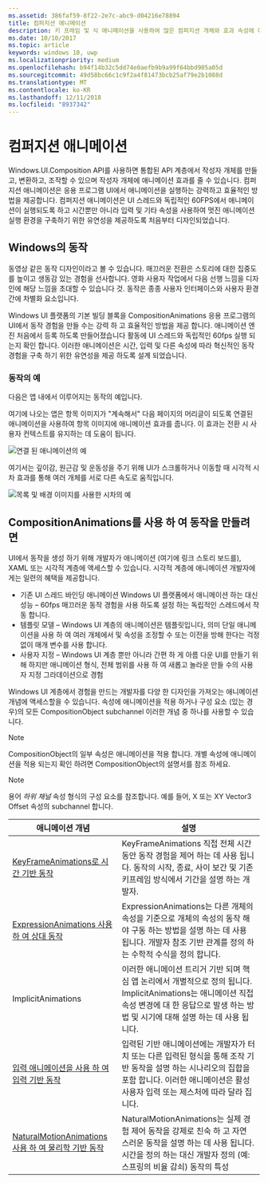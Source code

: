```yaml
---
ms.assetid: 386faf59-8f22-2e7c-abc9-d04216e78894
title: 컴퍼지션 애니메이션
description: 키 프레임 및 식 애니메이션을 사용하여 많은 컴퍼지션 개체와 효과 속성에 애니메이션 효과를 줄 수 있으므로 UI 요소의 속성을 시간에 따라 또는 계산을 기준으로 변경할 수 있습니다.
ms.date: 10/10/2017
ms.topic: article
keywords: windows 10, uwp
ms.localizationpriority: medium
ms.openlocfilehash: b94f14b32c5dd74e0aefb9b9a99f64bbd905a05d
ms.sourcegitcommit: 49d58bc66c1c9f2a4f81473bcb25af79e2b1088d
ms.translationtype: MT
ms.contentlocale: ko-KR
ms.lasthandoff: 12/11/2018
ms.locfileid: "8937342"
---
```

# <a name="composition-animations"></a>컴퍼지션 애니메이션

Windows.UI.Composition API를 사용하면 통합된 API 계층에서 작성자 개체를 만들고, 변환하고, 조작할 수 있으며 작성자 개체에 애니메이션 효과를 줄 수 있습니다. 컴퍼지션 애니메이션은 응용 프로그램 UI에서 애니메이션을 실행하는 강력하고 효율적인 방법을 제공합니다. 컴퍼지션 애니메이션은 UI 스레드와 독립적인 60FPS에서 애니메이션이 실행되도록 하고 시간뿐만 아니라 입력 및 기타 속성을 사용하여 멋진 애니메이션 실행 환경을 구축하기 위한 유연성을 제공하도록 처음부터 디자인되었습니다.

## <a name="motion-in-windows"></a>Windows의 동작

동영상 같은 동작 디자인이라고 볼 수 있습니다. 매끄러운 전환은 스토리에 대한 집중도를 높이고 생동감 있는 경험을 선사합니다. 영화 사용자 작업에서 다음 선행 느낌을 디자인에 해당 느낌을 초대할 수 있습니다 것. 동작은 종종 사용자 인터페이스와 사용자 환경 간에 차별화 요소입니다.

Windows UI 플랫폼의 기본 빌딩 블록을 CompositionAnimations 응용 프로그램의 UI에서 동작 경험을 만들 수는 강력 하 고 효율적인 방법을 제공 합니다. 애니메이션 엔진 처음에서 등록 하도록 만들어졌습니다 활동에 UI 스레드와 독립적인 60fps 실행 되는지 확인 합니다. 이러한 애니메이션은 시간, 입력 및 다른 속성에 따라 혁신적인 동작 경험을 구축 하기 위한 유연성을 제공 하도록 설계 되었습니다.

### <a name="examples-of-motion"></a>동작의 예

다음은 앱 내에서 이루어지는 동작의 예입니다.

여기에 나오는 앱은 항목 이미지가 "계속해서" 다음 페이지의 머리글이 되도록 연결된 애니메이션을 사용하여 항목 이미지에 애니메이션 효과를 줍니다. 이 효과는 전환 시 사용자 컨텍스트를 유지하는 데 도움이 됩니다.

![연결 된 애니메이션의 예](images/animation/connected-animation-example.gif)

여기서는 깊이감, 원근감 및 운동성을 주기 위해 UI가 스크롤하거나 이동할 때 시각적 시차 효과를 통해 여러 개체를 서로 다른 속도로 움직입니다.

![목록 및 배경 이미지를 사용한 시차의 예](images/animation/parallax-example.gif)

## <a name="using-compositionanimations-to-create-motion"></a>CompositionAnimations를 사용 하 여 동작을 만들려면

UI에서 동작을 생성 하기 위해 개발자가 애니메이션 (여기에 링크 스토리 보드를), XAML 또는 시각적 계층에 액세스할 수 있습니다. 시각적 계층에 애니메이션 개발자에 게는 일련의 혜택을 제공합니다.

- 기존 UI 스레드 바인딩 애니메이션 Windows UI 플랫폼에서 애니메이션 하는 대신 성능 – 60fps 매끄러운 동작 경험을 사용 하도록 설정 하는 독립적인 스레드에서 작동 합니다.
- 템플릿 모델 – Windows UI 계층의 애니메이션은 템플릿입니다, 의미 단일 애니메이션을 사용 하 여 여러 개체에서 및 속성을 조정할 수 또는 이전을 방해 한다는 걱정 없이 매개 변수를 사용 합니다.
- 사용자 지정 – Windows UI 계층 뿐만 아니라 간편 하 게 아름 다운 UI를 만들기 위해 하지만 애니메이션 형식, 전체 범위를 사용 하 여 새롭고 놀라운 만들 수의 사용자 지정 그라데이션으로 경험

Windows UI 계층에서 경험을 만드는 개발자를 다양 한 디자인을 가져오는 애니메이션 개념에 액세스할을 수 있습니다. 속성에 애니메이션을 적용 하거나 구성 요소 (있는 경우)의 모든 CompositionObject subchannel 이러한 개념 중 하나를 사용할 수 있습니다.

> [!NOTE]
> CompositionObject의 일부 속성은 애니메이션을 적용 합니다. 개별 속성에 애니메이션을 적용 되는지 확인 하려면 CompositionObject의 설명서를 참조 하세요.

> [!NOTE]
> 용어 _하위 채널_ 속성 형식의 구성 요소를 참조합니다. 예를 들어, X 또는 XY Vector3 Offset 속성의 subchannel 합니다.

| 애니메이션 개념 | 설명 |
| ----------------- | ----------- |
| [KeyFrameAnimations로 시간 기반 동작](time-animations.md)  | KeyFrameAnimations 직접 전체 시간 동안 동작 경험을 제어 하는 데 사용 됩니다. 동작의 시작, 종료, 사이 보간 및 기존 키프레임 방식에서 기간을 설명 하는 개발자. |
| [ExpressionAnimations 사용 하 여 상대 동작](relation-animations.md)  | ExpressionAnimations는 다른 개체의 속성을 기준으로 개체의 속성의 동작 해야 구동 하는 방법을 설명 하는 데 사용 됩니다. 개발자 참조 기반 관계를 정의 하는 수학적 수식을 정의 합니다. |
| ImplicitAnimations | 이러한 애니메이션 트리거 기반 되며 핵심 앱 논리에서 개별적으로 정의 됩니다. ImplicitAnimations는 애니메이션 직접 속성 변경에 대 한 응답으로 발생 하는 방법 및 시기에 대해 설명 하는 데 사용 됩니다. |
| [입력 애니메이션을 사용 하 여 입력 기반 동작](input-driven-animations.md)  | 입력된 기반 애니메이션에는 개발자가 터치 또는 다른 입력된 형식을 통해 조작 기반 동작을 설명 하는 시나리오의 집합을 포함 합니다. 이러한 애니메이션은 활성 사용자 입력 또는 제스처에 따라 달라 집니다. |
| [NaturalMotionAnimations 사용 하 여 물리학 기반 동작](natural-animations.md)  | NaturalMotionAnimations는 실제 경험 제어 동작을 강제로 친숙 하 고 자연 스러운 동작을 설명 하는 데 사용 됩니다. 시간을 정의 하는 대신 개발자 정의 (예: 스프링의 비율 감쇠) 동작의 특성 |